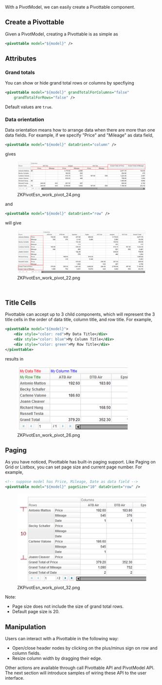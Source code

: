 With a PivotModel, we can easily create a Pivottable component.

## Create a Pivottable

Given a PivotModel, creating a Pivottable is as simple as

``` xml
<pivottable model="${model}" />
```

## Attributes

### Grand totals

You can show or hide grand total rows or columns by specfiying

``` xml
<pivottable model="${model}" grandTotalForColumns="false" 
    grandTotalForRows="false" />
```

Default values are `true`.

### Data orientation

Data orientation means how to arrange data when there are more than one
data fields. For example, if we specify "Price" and "Mileage" as data
field,

``` xml
<pivottable model="${model}" dataOrient="column" />
```

gives

<figure>
<img src="images/ZKPivotEsn_work_pivot_24.png"
title="ZKPivotEsn_work_pivot_24.png" />
<figcaption>ZKPivotEsn_work_pivot_24.png</figcaption>
</figure>

and

``` xml
<pivottable model="${model}" dataOrient="row" />
```

will give

<figure>
<img src="images/ZKPivotEsn_work_pivot_22.png"
title="ZKPivotEsn_work_pivot_22.png" />
<figcaption>ZKPivotEsn_work_pivot_22.png</figcaption>
</figure>

 

## Title Cells

Pivottable can accept up to 3 child components, which will represent the
3 title cells in the order of data title, column title, and row title.
For example,

``` xml
<pivottable model="${model}">
    <div style="color: red">My Data Title</div>
    <div style="color: blue">My Column Title</div>
    <div style="color: green">My Row Title</div>
</pivottable>
```

results in

<figure>
<img src="images/ZKPivotEsn_work_pivot_26.png"
title="ZKPivotEsn_work_pivot_26.png" />
<figcaption>ZKPivotEsn_work_pivot_26.png</figcaption>
</figure>

## Paging

As you have noticed, Pivottable has built-in paging support. Like Paging
on Grid or Listbox, you can set page size and current page number. For
example,

``` xml
<!-- suppose model has Price, Mileage, Date as data field -->
<pivottable model="${model}" pageSize="10" dataOrient="row" />
```

<figure>
<img src="images/ZKPivotEsn_work_pivot_32.png"
title="ZKPivotEsn_work_pivot_32.png" />
<figcaption>ZKPivotEsn_work_pivot_32.png</figcaption>
</figure>

Note:

- Page size does not include the size of grand total rows.
- Default page size is 20.

## Manipulation

Users can interact with a Pivottable in the following way:

- Open/close header nodes by clicking on the plus/minus sign on row and
  column fields.
- Resize column width by dragging their edge.

Other actions are available through call Pivottable API and PivotModel
API. The next section will introduce samples of wiring these API to the
user interface.

#
